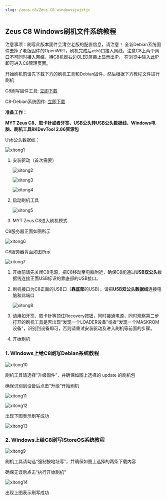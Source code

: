 ```yaml
---
slug: /zeus-c8/Zeus C8 windowssjwjxtjc
---
```

## Zeus C8 Windows刷机文件系统教程

注意事项：刷写此版本固件会清空老版的配置信息，请注意！
全新Debian系统固件去掉了老版固件的OpenWRT，刷机完成后`eth0`口接入网线，注意C8上两个网口不可同时接入网络，待C8机器右边OLED屏幕上显示出IP，
在浏览中输入此IP即可进入C8管理页面。

开始刷机前请先下载下方的刷机工具和Debian固件，然后根据下方教程文件进行刷机

C8刷写固件工具: [立即下载](https://pan.baidu.com/s/1LlykQzxeh_1sBAUfW07Kig?pwd=dchx)

C8-Debian系统固件: [立即下载](https://pan.baidu.com/s/1iwcctjbLOu_KR0veu3S9pQ?pwd=6bdj)



**准备工作：**

**MYT Zeus C8、取卡针或者牙签、USB公头转USB公头数据线、Windows电脑、刷机工具RKDevTool 2.86资源包**

Usb公头数据线：

![xitong1](C:\Users\27907\Desktop\魔云腾主机介绍图片\c8\xitong1.png)



1. 安装驱动（首次需要）

   ![xitong2](C:\Users\27907\Desktop\魔云腾主机介绍图片\c8\xitong2.png)

   ![xitong3](C:\Users\27907\Desktop\魔云腾主机介绍图片\c8\xitong3.png)

   ![xitong4](C:\Users\27907\Desktop\魔云腾主机介绍图片\c8\xitong4.png)

2. 启动刷机工具

   ![xitong5](C:\Users\27907\Desktop\魔云腾主机介绍图片\c8\xitong5.png)

3. MYT Zeus C8进入刷机模式

C8服务器正面如图所示

![xitong6](C:\Users\27907\Desktop\魔云腾主机介绍图片\c8\xitong6.png)

C8服务器背面如图所示

![xitong7](C:\Users\27907\Desktop\魔云腾主机介绍图片\c8\xitong7.png)

1.  开始前请先关闭C8电源，把C8移动至电脑附近，确保C8能通过**USB双公头**数据线连接正面USB标识的靠底部的USB接口。 

2. 刷机接口为C8正面的USB口（**靠底部**的USB），请把**USB双公头数据线**连接电脑和此端口

   ![xitong8](C:\Users\27907\Desktop\魔云腾主机介绍图片\c8\xitong8.png)

3. 请用如牙签、取卡针等顶住Recovery按钮，同时接通电源，同时观察第二步打开的刷机工具是否出现“发现一个LOADER设备”或者“发现一个MASKROM设备”，识别到设备即可，否则请重试安装驱动及进入刷机等前面的步骤。

4.  开始刷机

   

### 1. Windows上给C8刷写Debian系统教程

![xitong10](C:\Users\27907\Desktop\魔云腾主机介绍图片\c8\xitong10.png)

 刷机工具请选择“升级固件”，并确保如图上选择的 update 的刷机包

 确保识别到设备后点击“升级”开始刷机

![xitong11](C:\Users\27907\Desktop\魔云腾主机介绍图片\c8\xitong11.png)

![xitong12](C:\Users\27907\Desktop\魔云腾主机介绍图片\c8\xitong12.png)

 出现下图表示刷写成功

![xitong13](C:\Users\27907\Desktop\魔云腾主机介绍图片\c8\xitong13.png)

### 2. Windows上给C8刷写IStoreOS系统教程

![xitong9](C:\Users\27907\Desktop\魔云腾主机介绍图片\c8\xitong9.png)

刷机工具请勾选“强制按地址写”，并确保如图上选择的两条下载内容

确保无误后点击“执行开始刷机”

![xitong14](C:\Users\27907\Desktop\魔云腾主机介绍图片\c8\xitong14.png)

出现上图表示刷写成功